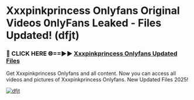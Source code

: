 # Xxxpinkprincess Onlyfans Original Videos 0nlyFans Leaked - Files Updated! (dfjt)

<h3>🔴 CLICK HERE 🌐==►► <a href="https://tinyurl.com/ehrbuxhb" rel="nofollow">Xxxpinkprincess Onlyfans Updated Files</a></h3>

Get Xxxpinkprincess Onlyfans and all content. Now you can access all videos and pictures of Xxxpinkprincess Onlyfans. New Updated Files 2025!

[![dfjt](https://i.imgur.com/lVYEuWS.gif)](https://tinyurl.com/ehrbuxhb)
